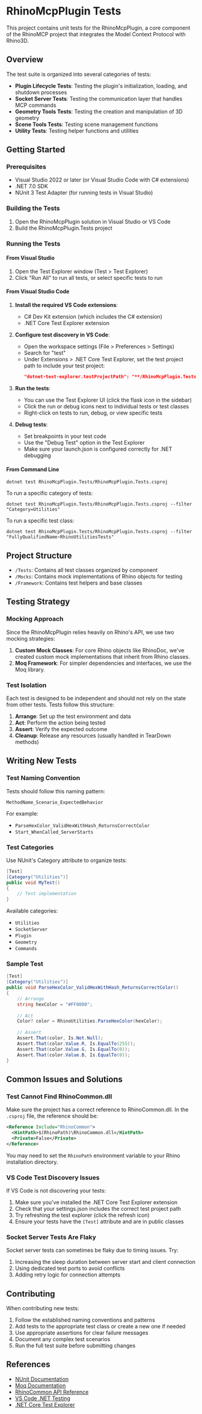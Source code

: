 # RhinoMcpPlugin Tests

This project contains unit tests for the RhinoMcpPlugin, a core component of the RhinoMCP project that integrates the Model Context Protocol with Rhino3D.

## Overview

The test suite is organized into several categories of tests:

- **Plugin Lifecycle Tests**: Testing the plugin's initialization, loading, and shutdown processes
- **Socket Server Tests**: Testing the communication layer that handles MCP commands
- **Geometry Tools Tests**: Testing the creation and manipulation of 3D geometry
- **Scene Tools Tests**: Testing scene management functions
- **Utility Tests**: Testing helper functions and utilities

## Getting Started

### Prerequisites

- Visual Studio 2022 or later (or Visual Studio Code with C# extensions)
- .NET 7.0 SDK
- NUnit 3 Test Adapter (for running tests in Visual Studio)

### Building the Tests

1. Open the RhinoMcpPlugin solution in Visual Studio or VS Code
2. Build the RhinoMcpPlugin.Tests project

### Running the Tests

#### From Visual Studio

1. Open the Test Explorer window (Test > Test Explorer)
2. Click "Run All" to run all tests, or select specific tests to run

#### From Visual Studio Code

1. **Install the required VS Code extensions**:
   - C# Dev Kit extension (which includes the C# extension)
   - .NET Core Test Explorer extension

2. **Configure test discovery in VS Code**:
   - Open the workspace settings (File > Preferences > Settings)
   - Search for "test"
   - Under Extensions > .NET Core Test Explorer, set the test project path to include your test project:
     ```json
     "dotnet-test-explorer.testProjectPath": "**/RhinoMcpPlugin.Tests.csproj"
     ```

3. **Run the tests**:
   - You can use the Test Explorer UI (click the flask icon in the sidebar)
   - Click the run or debug icons next to individual tests or test classes
   - Right-click on tests to run, debug, or view specific tests

4. **Debug tests**:
   - Set breakpoints in your test code
   - Use the "Debug Test" option in the Test Explorer
   - Make sure your launch.json is configured correctly for .NET debugging

#### From Command Line

```
dotnet test RhinoMcpPlugin.Tests/RhinoMcpPlugin.Tests.csproj
```

To run a specific category of tests:

```
dotnet test RhinoMcpPlugin.Tests/RhinoMcpPlugin.Tests.csproj --filter "Category=Utilities"
```

To run a specific test class:

```
dotnet test RhinoMcpPlugin.Tests/RhinoMcpPlugin.Tests.csproj --filter "FullyQualifiedName~RhinoUtilitiesTests"
```

## Project Structure

- `/Tests`: Contains all test classes organized by component
- `/Mocks`: Contains mock implementations of Rhino objects for testing
- `/Framework`: Contains test helpers and base classes

## Testing Strategy

### Mocking Approach

Since the RhinoMcpPlugin relies heavily on Rhino's API, we use two mocking strategies:

1. **Custom Mock Classes**: For core Rhino objects like RhinoDoc, we've created custom mock implementations that inherit from Rhino classes.
2. **Moq Framework**: For simpler dependencies and interfaces, we use the Moq library.

### Test Isolation

Each test is designed to be independent and should not rely on the state from other tests. Tests follow this structure:

1. **Arrange**: Set up the test environment and data
2. **Act**: Perform the action being tested
3. **Assert**: Verify the expected outcome
4. **Cleanup**: Release any resources (usually handled in TearDown methods)

## Writing New Tests

### Test Naming Convention

Tests should follow this naming pattern:

```
MethodName_Scenario_ExpectedBehavior
```

For example:
- `ParseHexColor_ValidHexWithHash_ReturnsCorrectColor`
- `Start_WhenCalled_ServerStarts`

### Test Categories

Use NUnit's Category attribute to organize tests:

```csharp
[Test]
[Category("Utilities")]
public void MyTest()
{
    // Test implementation
}
```

Available categories:
- `Utilities`
- `SocketServer`
- `Plugin`
- `Geometry`
- `Commands`

### Sample Test

```csharp
[Test]
[Category("Utilities")]
public void ParseHexColor_ValidHexWithHash_ReturnsCorrectColor()
{
    // Arrange
    string hexColor = "#FF0000";
    
    // Act
    Color? color = RhinoUtilities.ParseHexColor(hexColor);
    
    // Assert
    Assert.That(color, Is.Not.Null);
    Assert.That(color.Value.R, Is.EqualTo(255));
    Assert.That(color.Value.G, Is.EqualTo(0));
    Assert.That(color.Value.B, Is.EqualTo(0));
}
```

## Common Issues and Solutions

### Test Cannot Find RhinoCommon.dll

Make sure the project has a correct reference to RhinoCommon.dll. In the `.csproj` file, the reference should be:

```xml
<Reference Include="RhinoCommon">
  <HintPath>$(RhinoPath)\RhinoCommon.dll</HintPath>
  <Private>False</Private>
</Reference>
```

You may need to set the `RhinoPath` environment variable to your Rhino installation directory.

### VS Code Test Discovery Issues

If VS Code is not discovering your tests:

1. Make sure you've installed the .NET Core Test Explorer extension
2. Check that your settings.json includes the correct test project path
3. Try refreshing the test explorer (click the refresh icon)
4. Ensure your tests have the `[Test]` attribute and are in public classes

### Socket Server Tests Are Flaky

Socket server tests can sometimes be flaky due to timing issues. Try:

1. Increasing the sleep duration between server start and client connection
2. Using dedicated test ports to avoid conflicts
3. Adding retry logic for connection attempts

## Contributing

When contributing new tests:

1. Follow the established naming conventions and patterns
2. Add tests to the appropriate test class or create a new one if needed
3. Use appropriate assertions for clear failure messages
4. Document any complex test scenarios
5. Run the full test suite before submitting changes

## References

- [NUnit Documentation](https://docs.nunit.org/)
- [Moq Documentation](https://github.com/moq/moq4)
- [RhinoCommon API Reference](https://developer.rhino3d.com/api/rhinocommon/)
- [VS Code .NET Testing](https://code.visualstudio.com/docs/languages/dotnet#_testing)
- [.NET Core Test Explorer](https://marketplace.visualstudio.com/items?itemName=formulahendry.dotnet-test-explorer) 